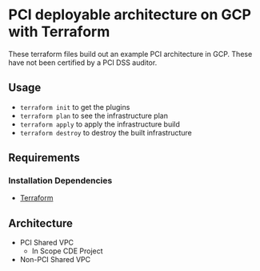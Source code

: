 # PCI deployable architecture on GCP with Terraform
These terraform files build out an example PCI architecture in GCP. These have not been certified by a PCI DSS auditor.

## Usage
- `terraform init` to get the plugins
- `terraform plan` to see the infrastructure plan
- `terraform apply` to apply the infrastructure build
- `terraform destroy` to destroy the built infrastructure

## Requirements
### Installation Dependencies
- [Terraform](https://www.terraform.io/downloads.html)

## Architecture
- PCI Shared VPC
  * In Scope CDE Project
- Non-PCI Shared VPC

